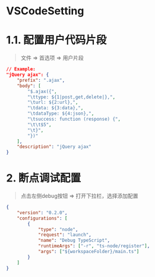 # VSCodeSetting

# 1.1. 配置用户代码片段
> 文件 => 首选项 => 用户片段
```json
// Example:
"jQuery ajax": {
    "prefix": ".ajax",
    "body": [
        "$.ajax({",
        "\ttype: ${1|post,get,delete|},",
        "\turl: ${2:url},",
        "\tdata: ${3:data},",
        "\tdataType: ${4:json},",
        "\tsuccess: function (response) {",
        "\t\t$5",
        "\t}",
        "})"
    ],
    "description": "jQuery ajax"
}
```

# 2. 断点调试配置
> 点击左侧debug按钮 => 打开下拉栏，选择添加配置
```json
{
    "version": "0.2.0",
    "configurations": [
        {
            "type": "node",
            "request": "launch",
            "name": "Debug TypeScript",
            "runtimeArgs": ["-r", "ts-node/register"],
            "args": ["${workspaceFolder}/main.ts"]
        }
    ]
}
```
